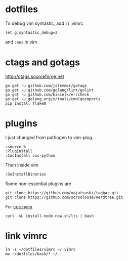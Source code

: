 # dotfiles

To debug vim syntastic, add in .vimrc

```
let g:syntastic_debug=3
```

and `:mes` in vim

# ctags and gotags

http://ctags.sourceforge.net

```
go get -u github.com/jstemmer/gotags
go get -u github.com/golang/lint/golint
go get -u github.com/kisielk/errcheck
go get -u golang.org/x/tools/cmd/goimports
pip install flake8
```

# plugins

I just changed from pathogen to vim-plug.

```
:source %
:PlugInstall
:CocInstall coc-python
```

Then inside vim
```
:GoInstallBinaries
```

Some non-essential plugins are

```
git clone https://github.com/majutsushi/tagbar.git
git clone https://github.com/scrooloose/nerdtree.git
```

For [coc.nvim](https://github.com/neoclide/coc.nvim)
```
curl -sL install-node.now.sh/lts | bash
```

# link vimrc

```
ln -s ~/dotfiles/vimrc ~/.vimrc
mv ~/dotfiles/bash/* ~/
```
